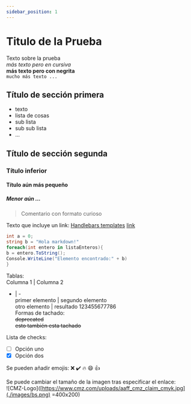 ```yaml
---
sidebar_position: 1
---
```


# Titulo de la Prueba  
Texto sobre la prueba  
*más texto pero en cursiva*  
**más texto pero con negrita**  
`mucho más texto ...`  
  
## Título de sección primera  
- texto  
- lista de cosas  
- sub lista  
- sub sub lista  
- ...  
  
## Título de sección segunda  
### Título inferior  
#### Título aún más pequeño  
##### Menor aún ...  
> Comentario con formato curioso  
  
Texto que incluye un link: [Handlebars templates]([http://handlebarsjs.com/](http://handlebarsjs.com/))  
[link]()  
```csharp  
int a = 0;  
string b = "Hola markdown!"  
foreach(int entero in listaEnteros){  
b = entero.ToString();  
Console.WriteLine("Elemento encontrado:" + b)  
}  
```  
Tablas:  
Columna 1 | Columna 2  
- | -  
primer elemento | segundo elemento  
otro elemento | resultado 123455677786  
Formas de tachado:  
<del>deprecated</del>  
~~esto también esta tachado~~  
  
Lista de checks:  
- [ ] Opción uno  
- [x] Opción dos  
  
Se pueden añadir emojis: :x: :heavy_check_mark: :fire: :smile: :+1:  
  
Se puede cambiar el tamaño de la imagen tras especificar el enlace:  
![CMZ-Logo]([https://www.cmz.com/uploads/aaff_cmz_claim_cmyk.jpg](./images/bs.png) =400x200)